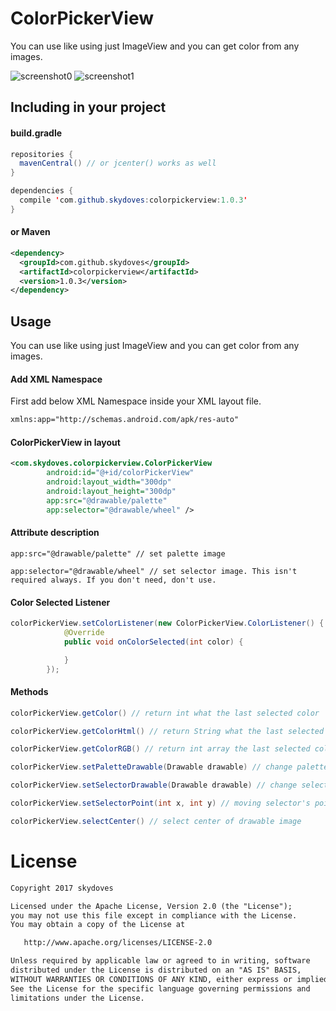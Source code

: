 # ColorPickerView
You can use like using just ImageView and you can get color from any images.

![screenshot0](https://cloud.githubusercontent.com/assets/24237865/23684747/011279de-03e4-11e7-8cb3-3d5271efedc6.jpg)
![screenshot1](https://cloud.githubusercontent.com/assets/24237865/23684824/42e77472-03e4-11e7-9f5e-a58b7708dfd8.jpg)


## Including in your project
#### build.gradle
```java
repositories {
  mavenCentral() // or jcenter() works as well
}

dependencies {
  compile 'com.github.skydoves:colorpickerview:1.0.3'
}
```

#### or Maven
```xml
<dependency>
  <groupId>com.github.skydoves</groupId>
  <artifactId>colorpickerview</artifactId>
  <version>1.0.3</version>
</dependency>
```
    
## Usage
You can use like using just ImageView and you can get color from any images.

#### Add XML Namespace
First add below XML Namespace inside your XML layout file.

```xml
xmlns:app="http://schemas.android.com/apk/res-auto"
```

#### ColorPickerView in layout
```xml
<com.skydoves.colorpickerview.ColorPickerView
        android:id="@+id/colorPickerView"
        android:layout_width="300dp"
        android:layout_height="300dp"
        app:src="@drawable/palette"
        app:selector="@drawable/wheel" />
```

#### Attribute description
```
app:src="@drawable/palette" // set palette image
```

```
app:selector="@drawable/wheel" // set selector image. This isn't required always. If you don't need, don't use.
```

#### Color Selected Listener
```java
colorPickerView.setColorListener(new ColorPickerView.ColorListener() {
            @Override
            public void onColorSelected(int color) {

            }
        });
```

#### Methods
```java
colorPickerView.getColor() // return int what the last selected color
```
```java
colorPickerView.getColorHtml() // return String what the last selected Html color code
```
```java
colorPickerView.getColorRGB() // return int array the last selected color's RGB value. int[0] : R, int[1] : G, int[2] : B
```
```java
colorPickerView.setPaletteDrawable(Drawable drawable) // change palette drawable resource (you must initialize at first in xml)
```
```java
colorPickerView.setSelectorDrawable(Drawable drawable) // change selector drawable resource (you must initialize at first in xml)
```
```java
colorPickerView.setSelectorPoint(int x, int y) // moving selector's points (x, y)
```
```java
colorPickerView.selectCenter() // select center of drawable image
```

# License
```xml
Copyright 2017 skydoves

Licensed under the Apache License, Version 2.0 (the "License");
you may not use this file except in compliance with the License.
You may obtain a copy of the License at

   http://www.apache.org/licenses/LICENSE-2.0

Unless required by applicable law or agreed to in writing, software
distributed under the License is distributed on an "AS IS" BASIS,
WITHOUT WARRANTIES OR CONDITIONS OF ANY KIND, either express or implied.
See the License for the specific language governing permissions and
limitations under the License.
```
